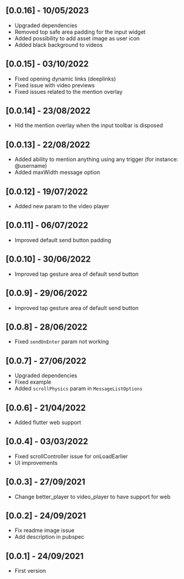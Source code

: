 ## [0.0.16] - 10/05/2023

* Upgraded dependencies
* Removed top safe area padding for the input widget
* Added possibility to add asset image as user icon
* Added black background to videos

## [0.0.15] - 03/10/2022

* Fixed opening dynamic links (deeplinks)
* Fixed issue with video previews
* Fixed issues related to the mention overlay

## [0.0.14] - 23/08/2022

* Hid the mention overlay when the input toolbar is disposed

## [0.0.13] - 22/08/2022

* Added ability to mention anything using any trigger (for instance: @username)
* Added maxWidth message option

## [0.0.12] - 19/07/2022

* Added new param to the video player

## [0.0.11] - 06/07/2022

* Improved default send button padding

## [0.0.10] - 30/06/2022

* Improved tap gesture area of default send button

## [0.0.9] - 29/06/2022

* Improved tap gesture area of default send button

## [0.0.8] - 28/06/2022

* Fixed `sendOnEnter` param not working

## [0.0.7] - 27/06/2022

* Upgraded dependencies
* Fixed example
* Added `scrollPhysics` param in `MessageListOptions`

## [0.0.6] - 21/04/2022

* Added flutter web support

## [0.0.4] - 03/03/2022

* Fixed scrollController issue for onLoadEarlier
* UI improvements

## [0.0.3] - 27/09/2021

* Change better_player to video_player to have support for web

## [0.0.2] - 24/09/2021

* Fix readme image issue
* Add description in pubspec

## [0.0.1] - 24/09/2021

* First version

